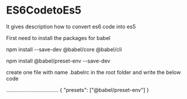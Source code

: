 # ES6CodetoEs5
It gives description how to convert es6 code into es5 



First need to install the packages for babel

npm install --save-dev @babel/core @babel/cli

npm install @babel/preset-env --save-dev


create one file with name .babelrc in the root folder and write the below code


...................................
{
  "presets": ["@babel/preset-env"]
}



